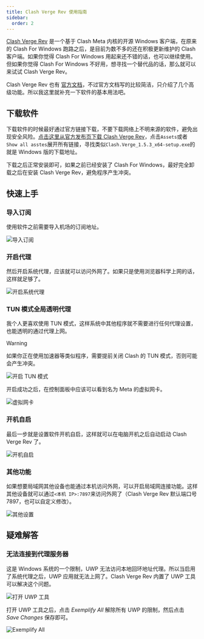 ```yaml
---
title: Clash Verge Rev 使用指南
sidebar:
  order: 2
---
```


[Clash Verge Rev](https://github.com/clash-verge-rev/clash-verge-rev) 是一个基于 Clash Meta 内核的开源 Windows 客户端，在原来的 Clash For Windows 跑路之后，是目前为数不多的还在积极更新维护的 Clash 客户端。如果你觉得 Clash For Windows 用起来还不错的话，也可以继续使用。但如果你觉得 Clash For Windows 不好用，想寻找一个替代品的话，那么就可以来试试 Clash Verge Rev。

Clash Verge Rev 也有 [官方文档](https://clash-verge-rev.github.io/index.html)，不过官方文档写的比较简洁，只介绍了几个高级功能。所以我这里就补充一下软件的基本用法吧。

## 下载软件

下载软件的时候最好通过官方链接下载，不要下载网络上不明来源的软件，避免出现安全风险。[点击这里从官方发布页下载 Clash Verge Rev](https://github.com/clash-verge-rev/clash-verge-rev/releases)，点击`Assets`或者`Show all asstes`展开所有链接，寻找类似`Clash.Verge_1.5.3_x64-setup.exe`的就是 Windows 版的下载地址。

下载之后正常安装即可，如果之前已经安装了 Clash For Windows，最好完全卸载之后在安装 Clash Verge Rev，避免程序产生冲突。

## 快速上手

### 导入订阅

使用软件之前需要导入机场的订阅地址。

![导入订阅](../../../assets/image//clash-verge-rev-20240222185253.png)

### 开启代理

然后开启系统代理，应该就可以访问外网了。如果只是使用浏览器科学上网的话，这样就足够了。

![开启系统代理](../../../assets/image//clash-verge-rev-20240222185655.png)

### TUN 模式全局透明代理

我个人更喜欢使用 TUN 模式，这样系统中其他程序就不需要进行任何代理设置，也能透明的通过代理上网。

> [!warning]
> 如果你正在使用加速器等类似程序，需要提前关闭 Clash 的 TUN 模式，否则可能会产生冲突。

![开启 TUN 模式](../../../assets/image//clash-verge-rev-20240222190617.png)

开启成功之后，在控制面板中应该可以看到名为 Meta 的虚拟网卡。

![虚拟网卡](../../../assets/image//clash-verge-rev-20240222192127.png)

### 开机自启

最后一步就是设置软件开机自启，这样就可以在电脑开机之后自动启动 Clash Verge Rev 了。

![开机自启](../../../assets/image//clash-verge-rev-20240222191247.png)

### 其他功能

如果想要局域网其他设备也能通过本机访问外网，可以开启局域网连接功能。这样其他设备就可以通过`<本机 IP>:7897`来访问外网了（Clash Verge Rev 默认端口号 7897，也可以自定义修改）。

![其他设置](../../../assets/image//clash-verge-rev-20240222191446.png)

## 疑难解答

### 无法连接到代理服务器

这是 Windows 系统的一个限制，UWP 无法访问本地回环地址代理。所以当启用了系统代理之后，UWP 应用就无法上网了。Clash Verge Rev 内置了 UWP 工具可以解决这个问题。

![打开 UWP 工具](../../../assets/image//clash-verge-rev-20240222192854.png)

打开 UWP 工具之后，点击 *Exemplify All* 解除所有 UWP 的限制，然后点击 *Save Changes* 保存即可。

![Exemplify All](../../../assets/image//cfw-uwp-loopback-acleu.png)
